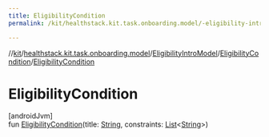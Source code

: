 ```yaml
---
title: EligibilityCondition
permalink: /kit/healthstack.kit.task.onboarding.model/-eligibility-intro-model/-eligibility-condition/-eligibility-condition.html

---
```

//[kit](../../../../index.html)/[healthstack.kit.task.onboarding.model](../../index.html)/[EligibilityIntroModel](../index.html)/[EligibilityCondition](index.html)/[EligibilityCondition](-eligibility-condition.html)



# EligibilityCondition



[androidJvm]\
fun [EligibilityCondition](-eligibility-condition.html)(title: [String](https://kotlinlang.org/api/latest/jvm/stdlib/kotlin/-string/index.html), constraints: [List](https://kotlinlang.org/api/latest/jvm/stdlib/kotlin.collections/-list/index.html)&lt;[String](https://kotlinlang.org/api/latest/jvm/stdlib/kotlin/-string/index.html)&gt;)




